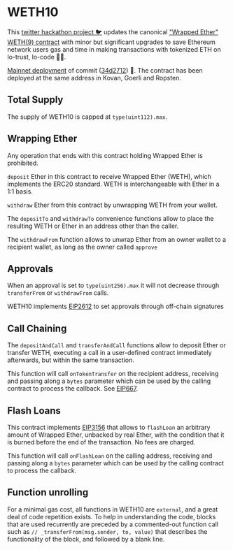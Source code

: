 # WETH10

This [twitter hackathon project 🐦](https://twitter.com/r_ross_campbell/status/1314726259050639364?s=20) updates the canonical ["Wrapped Ether" WETH(9) contract](https://etherscan.io/address/0xc02aaa39b223fe8d0a0e5c4f27ead9083c756cc2#code) with minor but significant upgrades to save Ethereum network users gas and time in making transactions with tokenized ETH on lo-trust, lo-code 🍬⛽.

[Mainnet deployment](https://etherscan.io/address/0xf4BB2e28688e89fCcE3c0580D37d36A7672E8A9F) of commit ([34d2712](https://github.com/WETH10/WETH10/commit/34d2712876138fb3d5f769a3965f4e330bc91169)) 🔨. The contract has been deployed at the same address in Kovan, Goerli and Ropsten.


## Total Supply
The supply of WETH10 is capped at `type(uint112).max`.

## Wrapping Ether
Any operation that ends with this contract holding Wrapped Ether is prohibited.

`deposit` Ether in this contract to receive Wrapped Ether (WETH), which implements the ERC20 standard. WETH is interchangeable with Ether in a 1:1 basis.

`withdraw` Ether from this contract by unwrapping WETH from your wallet.

The `depositTo` and `withdrawTo` convenience functions allow to place the resulting WETH or Ether in an address other than the caller.

The `withdrawFrom` function allows to unwrap Ether from an owner wallet to a recipient wallet, as long as the owner called `approve`

## Approvals
When an approval is set to `type(uint256).max` it will not decrease through `transferFrom` or `withdrawFrom` calls.

WETH10 implements [EIP2612](https://eips.ethereum.org/EIPS/eip-2612) to set approvals through off-chain signatures

## Call Chaining
The `depositAndCall` and `transferAndCall` functions allow to deposit Ether or transfer WETH, executing a call in a user-defined contract immediately afterwards, but within the same transaction.

This function will call `onTokenTransfer` on the recipient address, receiving and passing along a `bytes` parameter which can be used by the calling contract to process the callback. See [EIP667](https://github.com/ethereum/EIPs/issues/677).

## Flash Loans
This contract implements [EIP3156](https://eips.ethereum.org/EIPS/eip-3156) that allows to `flashLoan` an arbitrary amount of Wrapped Ether, unbacked by real Ether, with the condition that it is burned before the end of the transaction. No fees are charged.

This function will call `onFlashLoan` on the calling address, receiving and passing along a `bytes` parameter which can be used by the calling contract to process the callback.

## Function unrolling
For a minimal gas cost, all functions in WETH10 are `external`, and a great deal of code repetition exists. To help in understanding the code, blocks that are used recurrently are preceded by a commented-out function call such as `// _transferFrom(msg.sender, to, value)` that describes the functionality of the block, and followed by a blank line.
